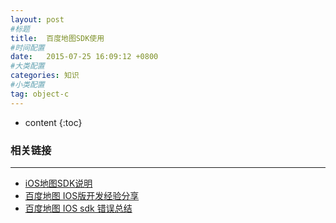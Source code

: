 ```yaml
---
layout: post
#标题
title:  百度地图SDK使用
#时间配置
date:   2015-07-25 16:09:12 +0800
#大类配置
categories: 知识
#小类配置
tag: object-c
---
```


* content
{:toc}

### 相关链接
---

* <a href="http://lbsyun.baidu.com/index.php?title=iossdk" target="_blank">iOS地图SDK说明</a><br>
* <a href="" target="_blank">百度地图 IOS版开发经验分享</a><br>
* <a href="http://www.cnblogs.com/Longkin/p/4130171.html" target="_blank">百度地图 IOS sdk 错误总结</a><br>